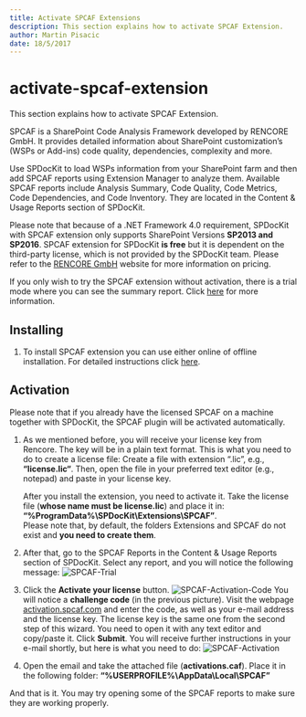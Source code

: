 ```yaml
---
title: Activate SPCAF Extensions
description: This section explains how to activate SPCAF Extension.
author: Martin Pisacic
date: 18/5/2017
---
```


# activate-spcaf-extension

This section explains how to activate SPCAF Extension.

SPCAF is a SharePoint Code Analysis Framework developed by RENCORE GmbH. It provides detailed information about SharePoint customization’s \(WSPs or Add-ins\) code quality, dependencies, complexity and more.

Use SPDocKit to load WSPs information from your SharePoint farm and then add SPCAF reports using Extension Manager to analyze them. Available SPCAF reports include Analysis Summary, Code Quality, Code Metrics, Code Dependencies, and Code Inventory. They are located in the Content & Usage Reports section of SPDocKit.

Please note that because of a .NET Framework 4.0 requirement, SPDocKit with SPCAF extension only supports SharePoint Versions **SP2013 and SP2016**. SPCAF extension for SPDocKit **is free** but it is dependent on the third-party license, which is not provided by the SPDocKit team. Please refer to the [RENCORE GmbH](https://www.spcaf.com/) website for more information on pricing.

If you only wish to try the SPCAF extension without activation, there is a trial mode where you can see the summary report. Click [here](https://rencore.com/products/spcaf/try/) for more information.

## **Installing**

1. To install SPCAF extension you can use either online of offline installation. For detailed instructions click [here](activate-spcaf-extension.md#internal/how-to/reports/install-spdockit-extensions).

## **Activation**

Please note that if you already have the licensed SPCAF on a machine together with SPDocKit, the SPCAF plugin will be activated automatically.

1. As we mentioned before, you will receive your license key from Rencore. The key will be in a plain text format. This is what you need to do to create a license file: Create a file with extension “.lic”, e.g., **“license.lic“**. Then, open the file in your preferred text editor \(e.g., notepad\) and paste in your license key.

   After you install the extension, you need to activate it. Take the license file \(**whose name must be license.lic**\) and place it in: **“%ProgramData%\SPDocKit\Extensions\SPCAF”**.  
   Please note that, by default, the folders Extensions and SPCAF do not exist and **you need to create them**.

2. After that, go to the SPCAF Reports in the Content & Usage Reports section of SPDocKit. Select any report, and you will notice the following message: ![SPCAF-Trial](https://github.com/SysKitTeam/docs-spdockit/tree/004469a296c66d531f2ce80595d22502fbad6b70/how-to/reports/#img/spcaf-trial.png)
3. Click the **Activate your license** button. ![SPCAF-Activation-Code](https://github.com/SysKitTeam/docs-spdockit/tree/004469a296c66d531f2ce80595d22502fbad6b70/how-to/reports/#img/spcaf-activation-code.png) You will notice a **challenge code** \(in the previous picture\). Visit the webpage [activation.spcaf.com](https://activation.rencore.com/) and enter the code, as well as your e-mail address and the license key. The license key is the same one from the second step of this wizard. You need to open it with any text editor and copy/paste it. Click **Submit**. You will receive further instructions in your e-mail shortly, but here is what you need to do: ![SPCAF-Activation](https://github.com/SysKitTeam/docs-spdockit/tree/004469a296c66d531f2ce80595d22502fbad6b70/how-to/reports/#img/spcaf-activation.png)
4. Open the email and take the attached file \(**activations.caf**\). Place it in the following folder: **“%USERPROFILE%\AppData\Local\SPCAF”**

And that is it. You may try opening some of the SPCAF reports to make sure they are working properly.


